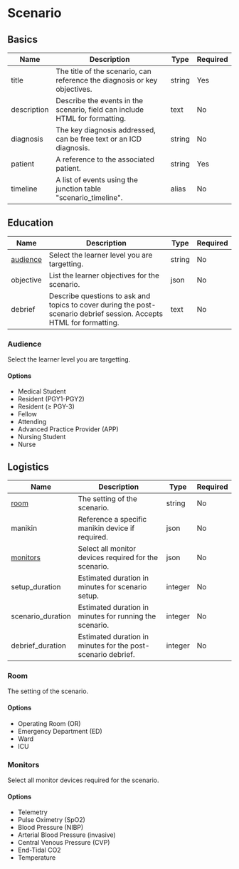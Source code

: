 # Scenario

## Basics

| Name | Description | Type | Required |
| ---- | ----------- | ---- | -------- |
| title | The title of the scenario, can reference the diagnosis or key objectives. | string | Yes |
| description | Describe the events in the scenario, field can include HTML for formatting. | text | No |
| diagnosis | The key diagnosis addressed, can be free text or an ICD diagnosis. | string | No |
| patient | A reference to the associated patient. | string | Yes |
| timeline | A list of events using the junction table "scenario_timeline". | alias | No |
## Education

| Name | Description | Type | Required |
| ---- | ----------- | ---- | -------- |
| [audience](#audience) | Select the learner level you are targetting. | string | No |
| objective | List the learner objectives for the scenario. | json | No |
| debrief | Describe questions to ask and topics to cover during the post-scenario debrief session. Accepts HTML for formatting. | text | No |
### Audience

Select the learner level you are targetting.

#### Options
- Medical Student
- Resident (PGY1-PGY2)
- Resident (≥ PGY-3)
- Fellow
- Attending
- Advanced Practice Provider (APP)
- Nursing Student
- Nurse


## Logistics

| Name | Description | Type | Required |
| ---- | ----------- | ---- | -------- |
| [room](#room) | The setting of the scenario. | string | No |
| manikin | Reference a specific manikin device if required. | json | No |
| [monitors](#monitors) | Select all monitor devices required for the scenario. | json | No |
| setup_duration | Estimated duration in minutes for scenario setup. | integer | No |
| scenario_duration | Estimated duration in minutes for running the scenario. | integer | No |
| debrief_duration | Estimated duration in minutes for the post-scenario debrief. | integer | No |
### Room

The setting of the scenario.

#### Options
- Operating Room (OR)
- Emergency Department (ED)
- Ward
- ICU


### Monitors

Select all monitor devices required for the scenario.

#### Options
- Telemetry
- Pulse Oximetry (SpO2)
- Blood Pressure (NIBP)
- Arterial Blood Pressure (invasive)
- Central Venous Pressure (CVP)
- End-Tidal CO2
- Temperature


